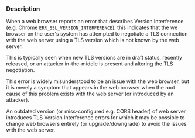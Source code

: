 ### Description

When a web browser reports an error that describes Version Interference (e.g. Chrome `ERR_SSL_VERSION_INTERFERENCE`), this indicates that the we browser on the user's system has attempted to negotiate a TLS connection with the web server using a TLS version which is not known by the web server.

This is typically seen when new TLS versions are in draft status, recently released, or an attacker in-the-middle is present and altering the TLS negotiation.

This error is widely misunderstood to be an issue with the web browser, but it is merely a symptom that appears in the web browser when the root cause of this problem exists with the web server (or introduced by an attacker).

An outdated version (or miss-configured e.g. CORS header) of web server introduces TLS Version Interference errors for which it may be possible to change web browsers entirely (or upgrade/downgrade) to avoid the issues with the web server.
